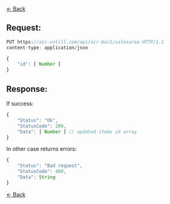 [← Back](README.md)

## Request:

```javascript
PUT https://air.untill.com/api/air-bo/1/salesarea HTTP/1.1
content-type: application/json

{
    "id": [ Number ]
}
```

## Response: 

If success:

```javascript
{
    "Status": "Ok",
    "StatusCode": 200,
    "Data": [ Number ] // updated items id array
}
```

In other case returns errors:

```javascript
{
    "Status": "Bad request",
    "StatusCode": 400,
    "Data": String
}
```

[← Back](README.md)